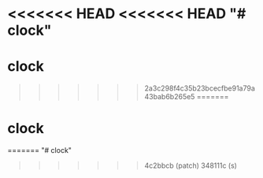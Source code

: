 <<<<<<< HEAD
<<<<<<< HEAD
"# clock" 
=======
# clock
>>>>>>> 2a3c298f4c35b23bcecfbe91a79a43bab6b265e5
=======
# clock
=======
"# clock" 
>>>>>>> 4c2bbcb (patch)
>>>>>>> 348111c (s)
